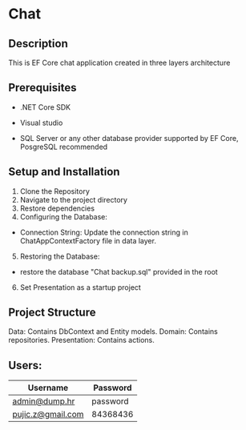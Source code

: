 # Chat
## Description
This is EF Core chat application created in three layers architecture

## Prerequisites
- .NET Core SDK
- Visual studio

- SQL Server or any other database provider supported by EF Core, PosgreSQL recommended

  
## Setup and Installation
1. Clone the Repository
2. Navigate to the project directory
3. Restore dependencies
4. Configuring the Database:
- Connection String: Update the connection string in ChatAppContextFactory file in data layer.
5. Restoring the Database:
- restore the database "Chat backup.sql" provided in the root
6. Set Presentation as a startup project

## Project Structure

Data: Contains DbContext and Entity models.
Domain: Contains repositories.
Presentation: Contains actions.

## Users:
Username | Password
--- | --- 
admin@dump.hr | password
pujic.z@gmail.com | 84368436






